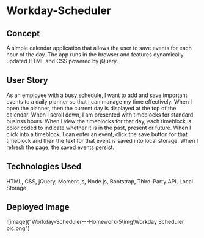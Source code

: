 # Workday-Scheduler

## Concept
A simple calendar application that allows the user to save events for each hour of the day. The app runs in the browser and features dynamically updated HTML and CSS powered by jQuery.

## User Story
As an employee with a busy schedule, I want to add and save important events to a daily planner so that I can manage my time effectively. 
When I open the planner, then the current day is displayed at the top of the calendar. When I scroll down, I am presented with timeblocks for standard businss hours. When I view the timeblocks for that day, each timeblock is color coded to indicate whether it is in the past, present or future. When I click into a timeblock, I can enter an event, click the save button for that timeblock and then the text for that event is saved into local storage. When I refresh the page, the saved events persist.

## Technologies Used
HTML, CSS, jQuery, Moment.js, Node.js, Bootstrap, Third-Party API, Local Storage

## Deployed Image

![image]("Workday-Scheduler---Homework-5\img\Workday Scheduler pic.png")






